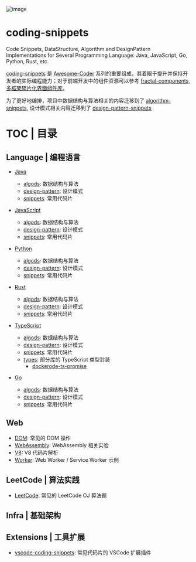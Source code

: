 ![image](https://user-images.githubusercontent.com/5803001/45917824-f2641680-beaf-11e8-8076-b0f139d88270.png)

# coding-snippets

Code Snippets, DataStructure, Algorithm and DesignPattern Implementations for Several Programming Language: Java, JavaScript, Go, Python, Rust, etc.

[coding-snippets](https://github.com/wxyyxc1992/coding-snippets) 是 [Awesome-Coder](https://github.com/wxyyxc1992/Awesome-Coder) 系列的重要组成，其着眼于提升并保持开发者的实际编程能力；对于前端开发中的组件资源可以参考 [fractal-components, 多框架碎片化界面组件库](https://github.com/wxyyxc1992/fractal-components/)。

为了更好地编排，项目中数据结构与算法相关的内容迁移到了 [algorithm-snippets](https://github.com/wxyyxc1992/algorithm-snippets), 设计模式相关内容迁移到了 [design-pattern-snippets](https://github.com/wxyyxc1992/design-pattern-snippets)

# TOC | 目录

## Language | 编程语言

- [Java](./language/java)

  - [algods](./language/java/algods): 数据结构与算法
  - [design-pattern](./language/java/design-pattern): 设计模式
  - [snippets](./language/java/snippets): 常用代码片

- [JavaScript](./language/js)

  - [algods](./language/js/algods): 数据结构与算法
  - [design-pattern](./language/js/design-pattern): 设计模式
  - [snippets](./language/js/snippets): 常用代码片

- [Python](./language/python)

  - [algods](./language/python/algods): 数据结构与算法
  - [design-pattern](./language/python/design-pattern): 设计模式
  - [snippets](./language/python/snippets): 常用代码片

- [Rust](./language/rust)

  - [algods](./language/rust/algods): 数据结构与算法
  - [design-pattern](./language/rust/design-pattern): 设计模式
  - [snippets](./language/rust/snippets): 常用代码片

- [TypeScript](./language/ts)

  - [algods](./language/ts/algods): 数据结构与算法
  - [design-pattern](./language/ts/design-pattern): 设计模式
  - [snippets](./language/ts/snippets): 常用代码片
  - [types](./language/ts/types): 部分库的 TypeScript 类型封装
    - [dockerode-ts-promise](./language/ts/types/dockerode-ts-promise)

- [Go](./language/go)

  - [algods](./language/go/algods): 数据结构与算法
  - [design-pattern](./language/go/design-pattern): 设计模式
  - [snippets](./language/go/snippets): 常用代码片

## Web

- [DOM](./web/dom): 常见的 DOM 操作
- [WebAssembly](./web/wasm): WebAssembly 相关实验
- [V8](./web/v8): V8 代码片解析
- [Worker](./web/worker): Web Worker / Service Worker 示例

## LeetCode | 算法实践

- [LeetCode](./leetcode): 常见的 LeetCode OJ 算法题

## Infra | 基础架构

## Extensions | 工具扩展

- [vscode-coding-snippets](./extensions/vscode-coding-snippets): 常见代码片的 VSCode 扩展插件
